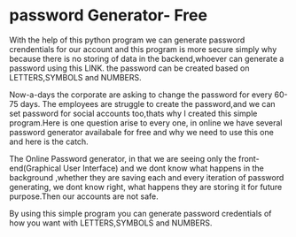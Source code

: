 # password Generator- Free
With the help of this python program we can generate password crendentials for our account and this program is more secure simply why because there is no storing of data in the backend,whoever can generate a password using this LINK. the password can be created based on LETTERS,SYMBOLS and NUMBERS.

Now-a-days the corporate are asking to change the password for every 60-75 days. The employees are struggle to create the password,and we can set password for social accounts too,thats why I created this simple program.Here is one question arise to every one, in online we have several password generator availabale for free and why we need to use this one and here is the catch.

The Online Password generator, in that we are seeing only the front-end(Graphical User Interface) and we dont know what happens in the background ,whether they are saving each and every iteration of password generating, we dont know right, what happens they are storing it for future purpose.Then our accounts are not safe.

By using this simple program you can generate password credentials of how you want with LETTERS,SYMBOLS and NUMBERS.
